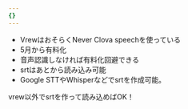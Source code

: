 ```yaml
---
{}
---
```

  

- VrewはおそらくNever Clova speechを使っている
- 5月から有料化
- 音声認識しなければ有料化回避できる
- srtはあとから読み込み可能
- Google STTやWhisperなどでsrtを作成可能。

vrew以外でsrtを作って読み込めばOK！